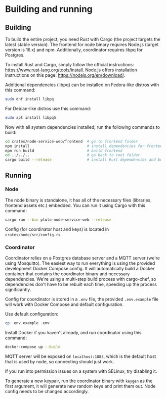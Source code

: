 # Building and running

## Building
To build the entire project, you need Rust with Cargo (the project targets the latest stable version).
The frontend for node binary requires Node.js (target version is 16.x) and npm.
Additionally, coordinator requires libpq for Postgres.

To install Rust and Cargo, simply follow the official instructions: <https://www.rust-lang.org/tools/install>.
Node.js offers installation instructions on this page: <https://nodejs.org/en/download/>.

Additional dependencies (libpq) can be installed on Fedora-like distros with this command:

```bash
sudo dnf install libpq
```

For Debian-like distros use this command:

```bash
sudo apt install libpq5
```

Now with all system dependencies installed, run the following commands to build:

```bash
cd crates/node-service-web/frontend  # go to frontend folder
npm install                          # install dependencies for frontend
npm run build                        # build frontend
cd ../../..                          # go back to root folder
cargo build --release                # install Rust dependencies and build all components
```

## Running

### Node
The node binary is standalone, it has all of the necessary files (libraries, frontend assets etc.) embedded.
You can run it using Cargo with this command:

```bash
cargo run --bin pluto-node-service-web --release
```

Config (for coordinator host and keys) is located in `crates/node/src/config.rs`.

### Coordinator
Coordinator relies on a Postgres database server and a MQTT server (we're using Mosquitto).
The easiest way to run everything is using the provided development Docker Compose config.
It will automatically build a Docker container that contains the coordinator binary and necessary dependencies.
We're using a multi-step build process with cargo-chef, so dependencies don't have to be rebuilt each time,
speeding up the process significantly.

Config for coordinator is stored in a `.env` file, the provided `.env.example` file will work
with Docker Compose and default configuration.

Use default configuration:
```bash
cp .env.example .env
```

Install Docker if you haven't already, and run coordinator using this command:

```bash
docker-compose up --build
```

MQTT server will be exposed on `localhost:1883`,
which is the default host that is used by node, so connecting should just work.

If you run into permission issues on a system with SELinux, try disabling it.

To generate a new keypair, run the coordinator binary with `keygen` as the first argument,
it will generate new random keys and print them out. Node config needs to be changed accordingly.
